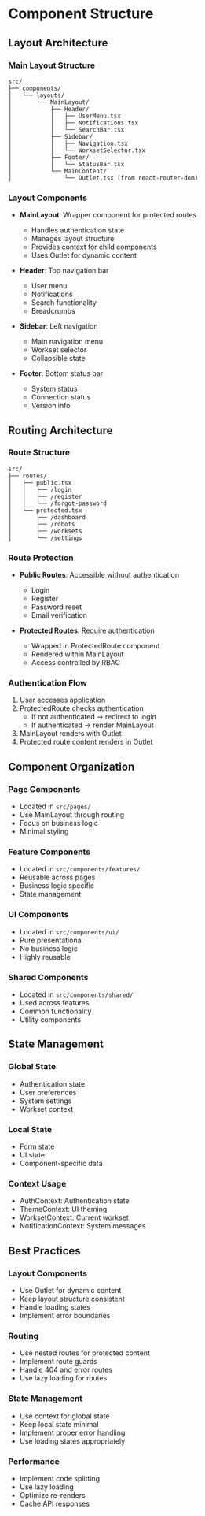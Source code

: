 # Component Structure

## Layout Architecture

### Main Layout Structure
```
src/
├── components/
│   └── layouts/
│       └── MainLayout/
│           ├── Header/
│           │   ├── UserMenu.tsx
│           │   ├── Notifications.tsx
│           │   └── SearchBar.tsx
│           ├── Sidebar/
│           │   ├── Navigation.tsx
│           │   └── WorksetSelector.tsx
│           ├── Footer/
│           │   └── StatusBar.tsx
│           └── MainContent/
│               └── Outlet.tsx (from react-router-dom)
```

### Layout Components
- **MainLayout**: Wrapper component for protected routes
  - Handles authentication state
  - Manages layout structure
  - Provides context for child components
  - Uses Outlet for dynamic content

- **Header**: Top navigation bar
  - User menu
  - Notifications
  - Search functionality
  - Breadcrumbs

- **Sidebar**: Left navigation
  - Main navigation menu
  - Workset selector
  - Collapsible state

- **Footer**: Bottom status bar
  - System status
  - Connection status
  - Version info

## Routing Architecture

### Route Structure
```
src/
├── routes/
│   ├── public.tsx
│   │   ├── /login
│   │   ├── /register
│   │   └── /forgot-password
│   └── protected.tsx
│       ├── /dashboard
│       ├── /robots
│       ├── /worksets
│       └── /settings
```

### Route Protection
- **Public Routes**: Accessible without authentication
  - Login
  - Register
  - Password reset
  - Email verification

- **Protected Routes**: Require authentication
  - Wrapped in ProtectedRoute component
  - Rendered within MainLayout
  - Access controlled by RBAC

### Authentication Flow
1. User accesses application
2. ProtectedRoute checks authentication
   - If not authenticated -> redirect to login
   - If authenticated -> render MainLayout
3. MainLayout renders with Outlet
4. Protected route content renders in Outlet

## Component Organization

### Page Components
- Located in `src/pages/`
- Use MainLayout through routing
- Focus on business logic
- Minimal styling

### Feature Components
- Located in `src/components/features/`
- Reusable across pages
- Business logic specific
- State management

### UI Components
- Located in `src/components/ui/`
- Pure presentational
- No business logic
- Highly reusable

### Shared Components
- Located in `src/components/shared/`
- Used across features
- Common functionality
- Utility components

## State Management

### Global State
- Authentication state
- User preferences
- System settings
- Workset context

### Local State
- Form state
- UI state
- Component-specific data

### Context Usage
- AuthContext: Authentication state
- ThemeContext: UI theming
- WorksetContext: Current workset
- NotificationContext: System messages

## Best Practices

### Layout Components
- Use Outlet for dynamic content
- Keep layout structure consistent
- Handle loading states
- Implement error boundaries

### Routing
- Use nested routes for protected content
- Implement route guards
- Handle 404 and error routes
- Use lazy loading for routes

### State Management
- Use context for global state
- Keep local state minimal
- Implement proper error handling
- Use loading states appropriately

### Performance
- Implement code splitting
- Use lazy loading
- Optimize re-renders
- Cache API responses 